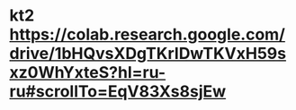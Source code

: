 # kt2  https://colab.research.google.com/drive/1bHQvsXDgTKrIDwTKVxH59sxz0WhYxteS?hl=ru-ru#scrollTo=EqV83Xs8sjEw
